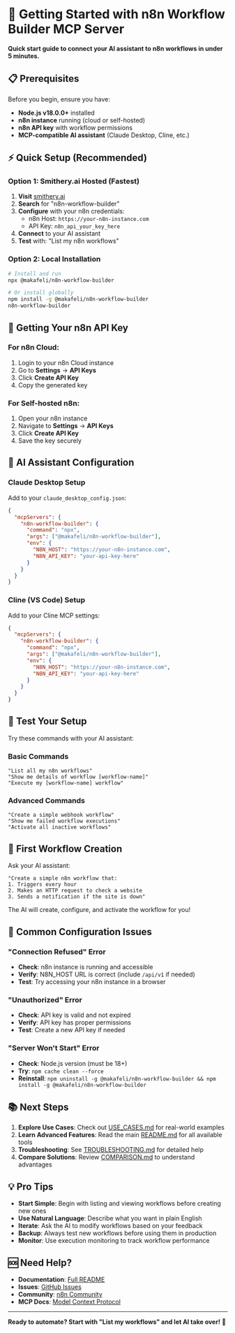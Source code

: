 # 🚀 Getting Started with n8n Workflow Builder MCP Server

**Quick start guide to connect your AI assistant to n8n workflows in under 5 minutes.**

## 📋 Prerequisites

Before you begin, ensure you have:
- **Node.js v18.0.0+** installed
- **n8n instance** running (cloud or self-hosted)
- **n8n API key** with workflow permissions
- **MCP-compatible AI assistant** (Claude Desktop, Cline, etc.)

## ⚡ Quick Setup (Recommended)

### Option 1: Smithery.ai Hosted (Fastest)

1. **Visit** [smithery.ai](https://smithery.ai)
2. **Search** for "n8n-workflow-builder"
3. **Configure** with your n8n credentials:
   - n8n Host: `https://your-n8n-instance.com`
   - API Key: `n8n_api_your_key_here`
4. **Connect** to your AI assistant
5. **Test** with: "List my n8n workflows"

### Option 2: Local Installation

```bash
# Install and run
npx @makafeli/n8n-workflow-builder

# Or install globally
npm install -g @makafeli/n8n-workflow-builder
n8n-workflow-builder
```

## 🔑 Getting Your n8n API Key

### For n8n Cloud:
1. Login to your n8n Cloud instance
2. Go to **Settings** → **API Keys**
3. Click **Create API Key**
4. Copy the generated key

### For Self-hosted n8n:
1. Open your n8n instance
2. Navigate to **Settings** → **API Keys**
3. Click **Create API Key**
4. Save the key securely

## 🤖 AI Assistant Configuration

### Claude Desktop Setup

Add to your `claude_desktop_config.json`:

```json
{
  "mcpServers": {
    "n8n-workflow-builder": {
      "command": "npx",
      "args": ["@makafeli/n8n-workflow-builder"],
      "env": {
        "N8N_HOST": "https://your-n8n-instance.com",
        "N8N_API_KEY": "your-api-key-here"
      }
    }
  }
}
```

### Cline (VS Code) Setup

Add to your Cline MCP settings:

```json
{
  "mcpServers": {
    "n8n-workflow-builder": {
      "command": "npx",
      "args": ["@makafeli/n8n-workflow-builder"],
      "env": {
        "N8N_HOST": "https://your-n8n-instance.com",
        "N8N_API_KEY": "your-api-key-here"
      }
    }
  }
}
```

## 🧪 Test Your Setup

Try these commands with your AI assistant:

### Basic Commands
```
"List all my n8n workflows"
"Show me details of workflow [workflow-name]"
"Execute my [workflow-name] workflow"
```

### Advanced Commands
```
"Create a simple webhook workflow"
"Show me failed workflow executions"
"Activate all inactive workflows"
```

## 🎯 First Workflow Creation

Ask your AI assistant:

```
"Create a simple n8n workflow that:
1. Triggers every hour
2. Makes an HTTP request to check a website
3. Sends a notification if the site is down"
```

The AI will create, configure, and activate the workflow for you!

## 🔧 Common Configuration Issues

### "Connection Refused" Error
- **Check**: n8n instance is running and accessible
- **Verify**: N8N_HOST URL is correct (include `/api/v1` if needed)
- **Test**: Try accessing your n8n instance in a browser

### "Unauthorized" Error
- **Check**: API key is valid and not expired
- **Verify**: API key has proper permissions
- **Test**: Create a new API key if needed

### "Server Won't Start" Error
- **Check**: Node.js version (must be 18+)
- **Try**: `npm cache clean --force`
- **Reinstall**: `npm uninstall -g @makafeli/n8n-workflow-builder && npm install -g @makafeli/n8n-workflow-builder`

## 📚 Next Steps

1. **Explore Use Cases**: Check out [USE_CASES.md](USE_CASES.md) for real-world examples
2. **Learn Advanced Features**: Read the main [README.md](README.md) for all available tools
3. **Troubleshooting**: See [TROUBLESHOOTING.md](TROUBLESHOOTING.md) for detailed help
4. **Compare Solutions**: Review [COMPARISON.md](COMPARISON.md) to understand advantages

## 💡 Pro Tips

- **Start Simple**: Begin with listing and viewing workflows before creating new ones
- **Use Natural Language**: Describe what you want in plain English
- **Iterate**: Ask the AI to modify workflows based on your feedback
- **Backup**: Always test new workflows before using them in production
- **Monitor**: Use execution monitoring to track workflow performance

## 🆘 Need Help?

- **Documentation**: [Full README](README.md)
- **Issues**: [GitHub Issues](https://github.com/makafeli/n8n-workflow-builder/issues)
- **Community**: [n8n Community](https://community.n8n.io/)
- **MCP Docs**: [Model Context Protocol](https://modelcontextprotocol.io/)

---

**Ready to automate? Start with "List my workflows" and let AI take over!** 🚀
